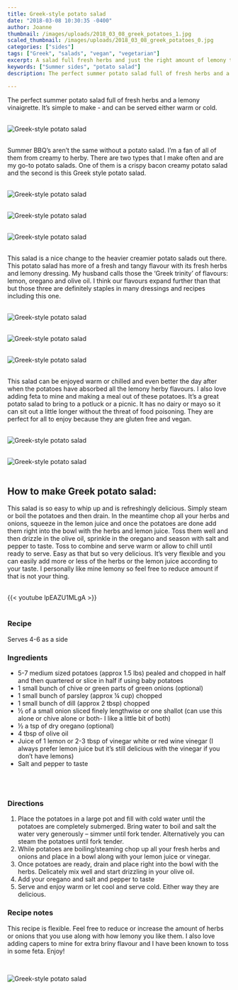 ```yaml
---
title: Greek-style potato salad
date: "2018-03-08 10:30:35 -0400"
author: Joanne
thumbnail: /images/uploads/2018_03_08_greek_potatoes_1.jpg
scaled_thumbnail: /images/uploads/2018_03_08_greek_potatoes_0.jpg
categories: ["sides"]
tags: ["Greek", "salads", "vegan", "vegetarian"]
excerpt: A salad full fresh herbs and just the right amount of lemony tang
keywords: ["Summer sides", "potato salad"]
description: The perfect summer potato salad full of fresh herbs and a lemony vinaigrette. It’s simple to make - and can be served either warm or cold.

---
```


The perfect summer potato salad full of fresh herbs and a lemony vinaigrette. It’s simple to make - and can be served either warm or cold.
</br>
</br>

![Greek-style potato salad](/images/uploads/2018_03_08_greek_potatoes_2.jpg)
</br>
</br>

Summer BBQ’s aren’t the same without a potato salad.  I’m a fan of all of them from creamy to herby. There are two types that I make often and are my go-to potato salads. One of them is a crispy bacon creamy potato salad and the second is this Greek style potato salad. 
</br>
</br>

![Greek-style potato salad](/images/uploads/2018_03_08_greek_potatoes_3.jpg)
</br>
</br>

![Greek-style potato salad](/images/uploads/2018_03_08_greek_potatoes_4.jpg)
</br>
</br>

![Greek-style potato salad](/images/uploads/2018_03_08_greek_potatoes_5.jpg)
</br>
</br>

This salad is a nice change to the heavier creamier potato salads out there. This potato salad has more of a fresh and tangy flavour with its fresh herbs and lemony dressing. My husband calls those the ‘Greek trinity’ of flavours: lemon, oregano and olive oil. I think our flavours expand further than that but those three are definitely staples in many dressings and recipes including this one.
</br>
</br>

![Greek-style potato salad](/images/uploads/2018_03_08_greek_potatoes_6.jpg)
</br>
</br>

![Greek-style potato salad](/images/uploads/2018_03_08_greek_potatoes_7.jpg)
</br>
</br>

![Greek-style potato salad](/images/uploads/2018_03_08_greek_potatoes_8.jpg)
</br>
</br>

This salad can be enjoyed warm or chilled and even better the day after when the potatoes have absorbed all the lemony herby flavours. I also love adding feta to mine and making a meal out of these potatoes. It’s a great potato salad to bring to a potluck or a picnic. It has no dairy or mayo so it can sit out a little longer without the threat of food poisoning. They are perfect for all to enjoy because they are gluten free and vegan. 
</br>
</br>

![Greek-style potato salad](/images/uploads/2018_03_08_greek_potatoes_9.jpg)
</br>
</br>

![Greek-style potato salad](/images/uploads/2018_03_08_greek_potatoes_10.jpg)
</br>
</br>

## How to make Greek potato salad: 
This salad is so easy to whip up and is refreshingly delicious. Simply steam or boil the potatoes and then drain. In the meantime chop all your herbs and onions, squeeze in the lemon juice and once the potatoes are done add them right into the bowl with the herbs and lemon juice. Toss them well and then drizzle in the olive oil, sprinkle in the oregano and season with salt and pepper to taste. Toss to combine and serve warm or allow to chill until ready to serve. Easy as that but so very delicious. It’s very flexible and you can easily add more or less of the herbs or the lemon juice according to your taste.  I personally like mine lemony so feel free to reduce amount if that is not your thing.
</br>
</br>

{{< youtube lpEAZU1MLgA >}}
</br>
</br>

### Recipe
Serves 4-6 as a side 
</br>

### Ingredients

* <span itemprop="recipeIngredient">5-7 medium sized potatoes (approx 1.5 lbs) pealed and chopped in half and then quartered or slice in half if using </span>baby potatoes 
* <span itemprop="recipeIngredient">1 small bunch of chive or green parts of green onions (optional) </span>
* <span itemprop="recipeIngredient">1 small bunch of parsley (approx &frac14; cup) chopped </span>
* <span itemprop="recipeIngredient">1 small bunch of dill (approx 2 tbsp) chopped </span>
* <span itemprop="recipeIngredient">½ of a small onion sliced finely lengthwise or one shallot (can use this alone or chive alone or both- I like a little bit of both)</span>
* <span itemprop="recipeIngredient">½ a tsp of dry oregano (optional)</span>
* <span itemprop="recipeIngredient">4 tbsp of olive oil </span>
* <span itemprop="recipeIngredient">Juice of 1 lemon or 2-3 tbsp of vinegar white or red wine vinegar (I always prefer lemon juice but it’s still delicious with the vinegar if you don’t have lemons) </span>
* <span itemprop="recipeIngredient">Salt and pepper to taste</span>
</br>
</br>

### Directions
1. Place the potatoes in a large pot and fill with cold water until the potatoes are completely submerged. Bring water to boil and salt the water very generously – simmer until fork tender. Alternatively you can steam the potatoes until fork tender.
2. While potatoes are boiling/steaming chop up all your fresh herbs and onions and place in a bowl along with your lemon juice or vinegar.
3. Once potatoes are ready, drain and place right into the bowl with the herbs. Delicately mix well and start drizzling in your olive oil.
4. Add your oregano and salt and pepper to taste
5. Serve and enjoy warm or let cool and serve cold. Either way they are delicious.

### Recipe notes
This recipe is flexible. Feel free to reduce or increase the amount of herbs or onions that you use along with how lemony you like them. I also love adding capers to mine for extra briny flavour and I have been known to toss in some feta. Enjoy! 

</br>

![Greek-style potato salad](/images/uploads/2018_03_08_greek_potatoes_11.jpg)
